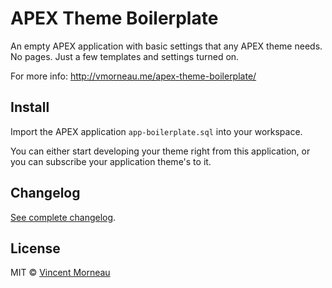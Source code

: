 # APEX Theme Boilerplate
An empty APEX application with basic settings that any APEX theme needs. No pages. Just a few templates and settings turned on.

For more info: http://vmorneau.me/apex-theme-boilerplate/

## Install
Import the APEX application ```app-boilerplate.sql``` into your workspace.

You can either start developing your theme right from this application, or you can subscribe your application theme's to it.

## Changelog
[See complete changelog](changelog.md).

## License
MIT © [Vincent Morneau](http://vmorneau.me)
